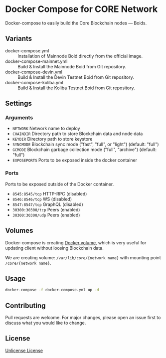 # Docker Compose for CORE Network

Docker-compose to easily build the Core Blockchain nodes — Boids.

## Variants

<dl>
<dt>docker-compose.yml</dt>
<dd>Installation of Mainnode Boid directly from the official image.</dd>
<dt>docker-compose-mainnet.yml</dt>
<dd>Build & Install the Mainnode Boid from Git repository.</dd>
<dt>docker-compose-devin.yml</dt>
<dd>Build & Install the Devin Testnet Boid from Git repository.</dd>
<dt>docker-compose-koliba.yml</dt>
<dd>Build & Install the Koliba Testnet Boid from Git repository.</dd>
</dl>

## Settings

### Arguments

* `NETWORK` Network name to deploy
* `CHAINDIR` Directory path to store Blockchain data and node data
* `KEYDIR` Directory path to store keystore
* `SYNCMODE` Blockchain sync mode ("fast", "full", or "light") (default: "full")
* `GCMODE` Blockchain garbage collection mode ("full", "archive") (default: "full")
* `EXPOSEPORTS` Ports to be exposed inside the docker container

### Ports

Ports to be exposed outside of the Docker container.

* `8545:8545/tcp` HTTP-RPC (disabled)
* `8546:8546/tcp` WS (disabled)
* `8547:8547/tcp` GraphQL (disabled)
* `30300:30300/tcp` Peers (enabled)
* `30300:30300/udp` Peers (enabled)

## Volumes

Docker-compose is creating [Docker volume](https://docs.docker.com/storage/volumes), which is very useful for updating client without loosing Blockchain data.

We are creating volume: `/var/lib/core/{network name}` with mounting point `/core/{network name}`.

## Usage

```sh
docker-compose -f docker-compose.yml up -d
```

## Contributing

Pull requests are welcome. For major changes, please open an issue first to discuss what you would like to change.

## License

[Unlicense License](LICENSE)
